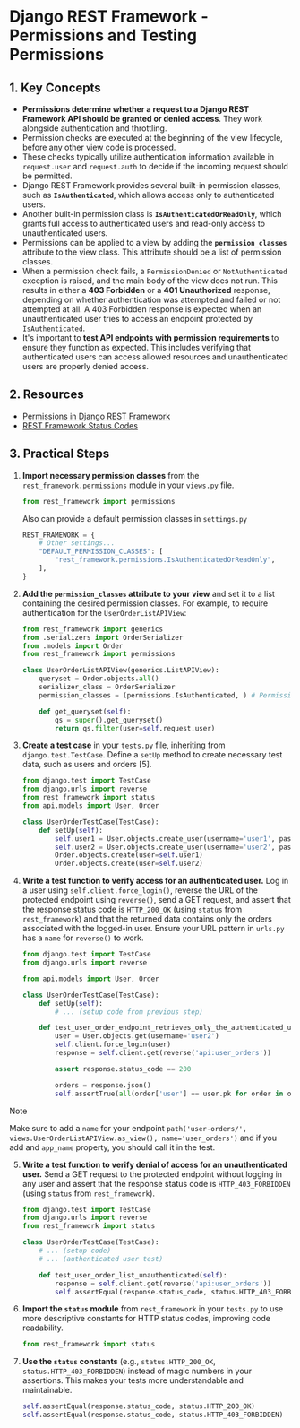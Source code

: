# Django REST Framework - Permissions and Testing Permissions

## 1. Key Concepts

- **Permissions determine whether a request to a Django REST Framework API should be granted or denied access**. They work alongside authentication and throttling.
- Permission checks are executed at the beginning of the view lifecycle, before any other view code is processed.
- These checks typically utilize authentication information available in `request.user` and `request.auth` to decide if the incoming request should be permitted.
- Django REST Framework provides several built-in permission classes, such as **`IsAuthenticated`**, which allows access only to authenticated users.
- Another built-in permission class is **`IsAuthenticatedOrReadOnly`**, which grants full access to authenticated users and read-only access to unauthenticated users.
- Permissions can be applied to a view by adding the **`permission_classes`** attribute to the view class. This attribute should be a list of permission classes.
- When a permission check fails, a `PermissionDenied` or `NotAuthenticated` exception is raised, and the main body of the view does not run. This results in either a **403 Forbidden** or a **401 Unauthorized** response, depending on whether authentication was attempted and failed or not attempted at all. A 403 Forbidden response is expected when an unauthenticated user tries to access an endpoint protected by `IsAuthenticated`.
- It's important to **test API endpoints with permission requirements** to ensure they function as expected. This includes verifying that authenticated users can access allowed resources and unauthenticated users are properly denied access.

## 2. Resources

- [Permissions in Django REST Framework](https://www.django-rest-framework.org/api-guide/permissions/)
- [REST Framework Status Codes](https://www.django-rest-framework.org/api-guide/status-codes/)

## 3. Practical Steps

1.  **Import necessary permission classes** from the `rest_framework.permissions` module in your `views.py` file.

    ```python
    from rest_framework import permissions
    ```

    Also can provide a default permission classes in `settings.py`

    ```py
    REST_FRAMEWORK = {
        # Other settings...
        "DEFAULT_PERMISSION_CLASSES": [
            "rest_framework.permissions.IsAuthenticatedOrReadOnly",
        ],
    }
    ```

2.  **Add the `permission_classes` attribute to your view** and set it to a list containing the desired permission classes. For example, to require authentication for the `UserOrderListAPIView`:

    ```python
    from rest_framework import generics
    from .serializers import OrderSerializer
    from .models import Order
    from rest_framework import permissions

    class UserOrderListAPIView(generics.ListAPIView):
        queryset = Order.objects.all()
        serializer_class = OrderSerializer
        permission_classes = (permissions.IsAuthenticated, ) # Permissions added

        def get_queryset(self):
            qs = super().get_queryset()
            return qs.filter(user=self.request.user)
    ```

3.  **Create a test case** in your `tests.py` file, inheriting from `django.test.TestCase`. Define a `setUp` method to create necessary test data, such as users and orders [5].

    ```python
    from django.test import TestCase
    from django.urls import reverse
    from rest_framework import status
    from api.models import User, Order

    class UserOrderTestCase(TestCase):
        def setUp(self):
            self.user1 = User.objects.create_user(username='user1', password='password1')
            self.user2 = User.objects.create_user(username='user2', password='password2')
            Order.objects.create(user=self.user1)
            Order.objects.create(user=self.user2)
    ```

4.  **Write a test function to verify access for an authenticated user.**
    Log in a user using `self.client.force_login()`, reverse the URL of the protected endpoint using `reverse()`, send a GET request, and assert that the response status code is `HTTP_200_OK` (using `status` from `rest_framework`) and that the returned data contains only the orders associated with the logged-in user. Ensure your URL pattern in `urls.py` has a `name` for `reverse()` to work.

    ```python
    from django.test import TestCase
    from django.urls import reverse

    from api.models import User, Order

    class UserOrderTestCase(TestCase):
        def setUp(self):
            # ... (setup code from previous step)

        def test_user_order_endpoint_retrieves_only_the_authenticated_user_orders(self):
            user = User.objects.get(username='user2')
            self.client.force_login(user)
            response = self.client.get(reverse('api:user_orders'))

            assert response.status_code == 200

            orders = response.json()
            self.assertTrue(all(order['user'] == user.pk for order in orders))
    ```

> [!NOTE]  
> Make sure to add a `name` for your endpoint `path('user-orders/', views.UserOrderListAPIView.as_view(), name='user_orders')` and if you add and `app_name` property, you should call it in the test.

5.  **Write a test function to verify denial of access for an unauthenticated user.**
    Send a GET request to the protected endpoint without logging in any user and assert that the response status code is `HTTP_403_FORBIDDEN` (using `status` from `rest_framework`).

    ```python
    from django.test import TestCase
    from django.urls import reverse
    from rest_framework import status

    class UserOrderTestCase(TestCase):
        # ... (setup code)
        # ... (authenticated user test)

        def test_user_order_list_unauthenticated(self):
            response = self.client.get(reverse('api:user_orders'))
            self.assertEqual(response.status_code, status.HTTP_403_FORBIDDEN)
    ```

6.  **Import the `status` module** from `rest_framework` in your `tests.py` to use more descriptive constants for HTTP status codes, improving code readability.

    ```python
    from rest_framework import status
    ```

7.  **Use the `status` constants** (e.g., `status.HTTP_200_OK`, `status.HTTP_403_FORBIDDEN`) instead of magic numbers in your assertions. This makes your tests more understandable and maintainable.
    ```python
    self.assertEqual(response.status_code, status.HTTP_200_OK)
    self.assertEqual(response.status_code, status.HTTP_403_FORBIDDEN)
    ```

